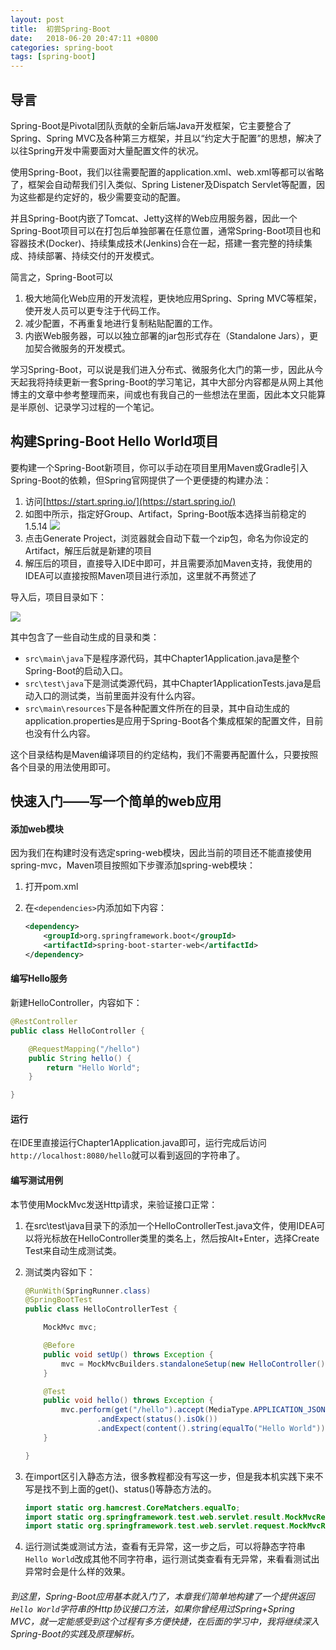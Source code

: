 ```yaml
---
layout: post
title:  初尝Spring-Boot
date:   2018-06-20 20:47:11 +0800
categories: spring-boot
tags: [spring-boot]
---
```


## 导言

Spring-Boot是Pivotal团队贡献的全新后端Java开发框架，它主要整合了Spring、Spring MVC及各种第三方框架，并且以“约定大于配置”的思想，解决了以往Spring开发中需要面对大量配置文件的状况。

使用Spring-Boot，我们以往需要配置的application.xml、web.xml等都可以省略了，框架会自动帮我们引入类似<component-scan>、Spring Listener及Dispatch Servlet等配置，因为这些都是约定好的，极少需要变动的配置。

并且Spring-Boot内嵌了Tomcat、Jetty这样的Web应用服务器，因此一个Spring-Boot项目可以在打包后单独部署在任意位置，通常Spring-Boot项目也和容器技术(Docker)、持续集成技术(Jenkins)合在一起，搭建一套完整的持续集成、持续部署、持续交付的开发模式。

简言之，Spring-Boot可以  

1. 极大地简化Web应用的开发流程，更快地应用Spring、Spring MVC等框架，使开发人员可以更专注于代码工作。
2. 减少配置，不再重复地进行复制粘贴配置的工作。
3. 内嵌Web服务器，可以以独立部署的jar包形式存在（Standalone Jars），更加契合微服务的开发模式。

学习Spring-Boot，可以说是我们进入分布式、微服务化大门的第一步，因此从今天起我将持续更新一套Spring-Boot的学习笔记，其中大部分内容都是从网上其他博主的文章中参考整理而来，间或也有我自己的一些想法在里面，因此本文只能算是半原创、记录学习过程的一个笔记。

## 构建Spring-Boot Hello World项目

要构建一个Spring-Boot新项目，你可以手动在项目里用Maven或Gradle引入Spring-Boot的依赖，但Spring官网提供了一个更便捷的构建办法：

1. 访问[https://start.spring.io/](https://start.spring.io/)
2. 如图中所示，指定好Group、Artifact，Spring-Boot版本选择当前稳定的1.5.14
![](https://mcace.me/assets/images/2018/spring-boot-chapter1/img1.jpg)
3. 点击Generate Project，浏览器就会自动下载一个zip包，命名为你设定的Artifact，解压后就是新建的项目
4. 解压后的项目，直接导入IDE中即可，并且需要添加Maven支持，我使用的IDEA可以直接按照Maven项目进行添加，这里就不再赘述了

导入后，项目目录如下：

![](https://mcace.me/assets/images/2018/spring-boot-chapter1/img2.jpg)

其中包含了一些自动生成的目录和类：  

-   `src\main\java`下是程序源代码，其中Chapter1Application.java是整个Spring-Boot的启动入口。  
-   `src\test\java`下是测试类源代码，其中Chapter1ApplicationTests.java是启动入口的测试类，当前里面并没有什么内容。
-   `src\main\resources`下是各种配置文件所在的目录，其中自动生成的application.properties是应用于Spring-Boot各个集成框架的配置文件，目前也没有什么内容。

这个目录结构是Maven编译项目的约定结构，我们不需要再配置什么，只要按照各个目录的用法使用即可。

## 快速入门——写一个简单的web应用

#### 添加web模块

因为我们在构建时没有选定spring-web模块，因此当前的项目还不能直接使用spring-mvc，Maven项目按照如下步骤添加spring-web模块：

1. 打开pom.xml
2. 在`<dependencies>`内添加如下内容：  

   ```xml
   <dependency>
       <groupId>org.springframework.boot</groupId>
       <artifactId>spring-boot-starter-web</artifactId>
   </dependency>
   ```

#### 编写Hello服务

新建HelloController，内容如下：

```java
@RestController
public class HelloController {

    @RequestMapping("/hello")
    public String hello() {
        return "Hello World";
    }

}
```

#### 运行

在IDE里直接运行Chapter1Application.java即可，运行完成后访问`http://localhost:8080/hello`就可以看到返回的字符串了。

#### 编写测试用例

本节使用MockMvc发送Http请求，来验证接口正常：

1. 在src\test\java目录下的添加一个HelloControllerTest.java文件，使用IDEA可以将光标放在HelloController类里的类名上，然后按Alt+Enter，选择Create Test来自动生成测试类。
2. 测试类内容如下：

   ```java
   @RunWith(SpringRunner.class)
   @SpringBootTest
   public class HelloControllerTest {

       MockMvc mvc;

       @Before
       public void setUp() throws Exception {
           mvc = MockMvcBuilders.standaloneSetup(new HelloController()).build();
       }

       @Test
       public void hello() throws Exception {
           mvc.perform(get("/hello").accept(MediaType.APPLICATION_JSON))
                   .andExpect(status().isOk())
                   .andExpect(content().string(equalTo("Hello World")));
       }

   }
   ```

3. 在import区引入静态方法，很多教程都没有写这一步，但是我本机实践下来不写是找不到上面的get()、status()等静态方法的。

   ```java  
   import static org.hamcrest.CoreMatchers.equalTo;
   import static org.springframework.test.web.servlet.result.MockMvcResultMatchers.*;
   import static org.springframework.test.web.servlet.request.MockMvcRequestBuilders.*;
   ```

4. 运行测试类或测试方法，查看有无异常，这一步之后，可以将静态字符串`Hello World`改成其他不同字符串，运行测试类查看有无异常，来看看测试出异常时会是什么样的效果。


###### 到这里，Spring-Boot应用基本就入门了，本章我们简单地构建了一个提供返回`Hello World`字符串的Http协议接口方法，如果你曾经用过Spring+Spring MVC，就一定能感受到这个过程有多方便快捷，在后面的学习中，我将继续深入Spring-Boot的实践及原理解析。